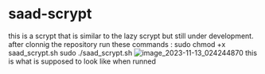 # saad-scrypt
this is a scrypt that is similar to the lazy scrypt but still under development.
after clonnig the repository run these commands :
sudo chmod +x saad_scrypt.sh 
sudo ./saad_scrypt.sh
![image_2023-11-13_024244870](https://github.com/saad-711/saad-scrypt/assets/131172035/fa88dde7-c56f-4756-bded-1391770ef280)
this is what is supposed to look like when runned

